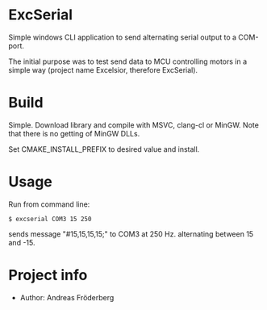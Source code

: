 # ExcSerial

Simple windows CLI application to send alternating
serial output to a COM-port.

The initial purpose was to test send data to MCU
controlling motors in a simple way (project name Excelsior,
therefore ExcSerial).

# Build

Simple. Download library and compile with MSVC, clang-cl
or MinGW. Note that there is no getting of MinGW DLLs.

Set CMAKE_INSTALL_PREFIX to desired value and install.

# Usage

Run from command line:

```
$ excserial COM3 15 250
```

sends message "#15,15,15,15;" to COM3 at 250 Hz.
alternating between 15 and -15.

# Project info

- Author: Andreas Fröderberg